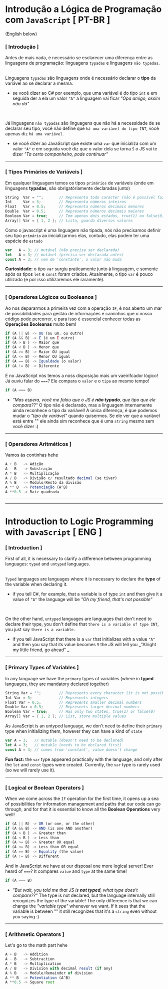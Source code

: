 # Introdução a Lógica de Programação com `JavaScript` [ PT-BR ] 
(English below)

### [ Introdução ]

Antes de mais nada, é necessário se esclarecer uma diferença entre as linguagens de programação: linguagens `typadas` e linguagens `não typadas`.
</br></br>

Linguagens `typadas` são linguagens onde é necessário declarar o **tipo** da variável ao se declarar a mesma.

- se você dizer ao C# por exemplo, que uma variável é do tipo `int` e em seguida der a ela um valor `"A"` a linguagem vai ficar _"Opa amigo, assim não dá"_
</br>

Já linguagens `não typadas` são linguagens que não há a necessidade de se declarar seu tipo, você não define que `há uma variável do tipo INT`, você apenas diz `há uma variável`. 
- se você dizer ao JavaScript que existe uma `var` que inicializa com um valor `"A"` e em seguida você diz que o valor dela se torna `5` o JS vai te dizer _"Ta certo companheiro, pode continuar"_

-----
### [ Tipos Primários de Variáveis ]

Em qualquer linguagem temos os tipos `primários` de variáveis (onde em linguagens **typadas**, são obrigatóriamente declaradas junto)

```C#
String  Var = "";       // Representa todo caracter (não é possível fazer operações matemáticas)
Int     Var = 5;        // Representa números inteiros
Float   Var = 0.5;      // Representa números decimais menores
Double  Var = 0.5;      // Representa números decimais maiores
Boolean Var = true;     // Tem apenas dois estados, true(1) ou false(0)
Array[] Var = { 1, 2 }; // Lista, guarda diversos valores
```

Como o javascript é uma linguagem não tipada, nós não precisamos definir seu tipo `primário` ao inicializarmos elas, contudo, elas podem ter uma espécie de `estado`

```javascript
var   A = 3; // mutável (não precisa ser declarada)
let   A = 3; // mutável (precisa ser declarada antes)
const A = 3; // vem de 'constante', o valor não muda 
```
**Curiosidade:** o tipo `var` surgiu praticamente junto à linguagem, e somente após os tipos `let` e `const` foram criados. Atualmente, o tipo `var` é pouco utilizado (e por isso utilizaremos ele raramente).

-----
### [ Operadores Lógicos ou Booleanos ]

Ao nos depararmos a primeira vez com a operação `IF`, é nos aberto um mar de possibilidades para gestão de informações e caminhos que o nosso código pode percorrer, e para isso é essencial conhecer todas as **Operações Booleanas** muito bem!

```javascript 
if (A || B) -> OU (ou um, ou outro)
if (A && B) -> E (é um E outro)
if (A > B ) -> Maior que
if (A < B ) -> Menor que
if (A >= B) -> Maior OU igual
if (A <= B) -> Menor OU igual
if (A == B) -> Igualdade (o valor)
if (A != B) -> Diferente
```
E no JavaScript nós temos a noss disposição mais um vaeirifcador lógico! Já ouviu falar do `===`? Ele compara o `valor` e o `tipo` ao mesmo tempo! 

```javascript
if (A === B) 
```
- _"Mas espera, você me falou que o JS é **não typado**, que tipo que ele compara??"_ O tipo não é declarado, mas a linguagem internamente ainda reconhece o tipo da variável! A única diferença, é que podemos mudar o *"tipo da variável"* quando quisermos. Se ele ver que a variável está entre "" ele ainda sim reconhece que é uma `string` mesmo sem você dizer :)

-----
### [ Operadores Aritméticos ]
Vamos às continhas hehe

```javascript
A + B   -> Adição
A - B   -> Substração
A * B   -> Multiplicação
A / B   -> Divisão c/ resultado decimal (se tiver)
A % B   -> Módulo/Resto da divisão
A ** B  -> Potenciação (A^B)
A **0.5 -> Raiz quadrada
```

--------------------------

--------------------------
# Introduction to Logic Programming with `JavaScript` [ ENG ]

### [ Introduction ]

First of all, it is necessary to clarify a difference between programming languages: `typed` and `untyped` languages.
</br></br>

`Typed` languages are languages where it is necessary to declare the **type** of the variable when declaring it.

- if you tell C#, for example, that a variable is of type `int` and then give it a value of `"A"` the language will be _"Oh my friend, that's not possible"_
</br>

On the other hand, `untyped` languages are languages that don't need to declare their type, you don't define that `there is a variable of type INT`, you just say `there is a variable`.
- if you tell JavaScript that there is a `var` that initializes with a value `"A"` and then you say that its value becomes `5` the JS will tell you _"Alright my little friend, go ahead" _

-----
### [ Primary Types of Variables ]

In any language we have the `primary` types of variables (where in **typed** languages, they are mandatory declared together)

```C#
String Var = "";        // Represents every character (it is not possible to do math operations)
Int Var = 5;            // Represents integers
Float Var = 0.5;        // Represents smaller decimal numbers
Double Var = 0.5;       // Represents larger decimal numbers
Boolean Var = true;     // Has only two states, true(1) or false(0)
Array[] Var = { 1, 2 }; // List, store multiple values
```

As JavaScript is an untyped language, we don't need to define their `primary` type when initializing them, however they can have a kind of `state`

```javascript
var A = 3;   // mutable (doesn't need to be declared)
let A = 3;   // mutable (needs to be declared first)
const A = 3; // comes from 'constant', value doesn't change
```
**Fun fact:** the `var` type appeared practically with the language, and only after the `let` and `const` types were created. Currently, the `var` type is rarely used (so we will rarely use it).

-----
### [ Logical or Boolean Operators ]

When we come across the `IF` operation for the first time, it opens up a sea of possibilities for information management and paths that our code can go through, and for that it is essential to know all the **Boolean Operations** very well!

```javascript
if (A || B) -> OR (or one, or the other)
if (A && B) -> AND (is one AND another)
if (A > B ) -> Greater than
if (A < B ) -> Less than
if (A >= B) -> Greater OR equal
if (A <= B) -> Less than OR equal
if (A == B) -> Equality (the value)
if (A != B) -> Different
```
And in JavaScript we have at our disposal one more logical server! Ever heard of `===`? It compares `value` and `type` at the same time!

```javascript
if (A === B)
```
- _"But wait, you told me that JS is **not typed**, what type does't compare??"_ The type is not declared, but the language internally still recognizes the type of the variable! The only difference is that we can change the *"variable type"* whenever we want. If it sees that the variable is between "" it still recognizes that it's a `string` even without you saying :)

-----
### [ Arithmetic Operators ]
Let's go to the math part hehe

```javascript
A + B   -> Addition
A - B   -> Subtraction
A * B   -> Multiplication
A / B   -> Division with decimal result (if any)
A % B   -> Module/Remainder of division
A ** B  -> Potentiation (A^B)
A **0.5 -> Square root
```
